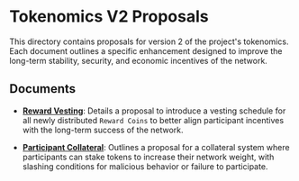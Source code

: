 # Tokenomics V2 Proposals

This directory contains proposals for version 2 of the project's tokenomics. Each document outlines a specific enhancement designed to improve the long-term stability, security, and economic incentives of the network.

## Documents

*   **[Reward Vesting](./vesting.md)**: Details a proposal to introduce a vesting schedule for all newly distributed `Reward Coins` to better align participant incentives with the long-term success of the network.

*   **[Participant Collateral](./collateral.md)**: Outlines a proposal for a collateral system where participants can stake tokens to increase their network weight, with slashing conditions for malicious behavior or failure to participate. 
